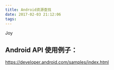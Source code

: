 ```yaml
---
title: Android资源查找
date: 2017-02-03 21:12:06
tags:
---
```


Joy
<!-- excerpt -->

## Android API 使用例子：
https://developer.android.com/samples/index.html
